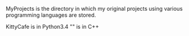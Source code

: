 MyProjects is the directory in which my original projects 
using various programming languages are stored.

KittyCafe is in Python3.4
"" is in C++
